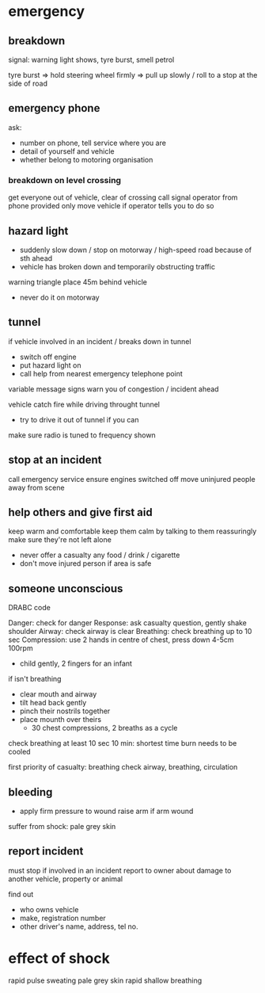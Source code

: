 
# emergency
## breakdown
signal: warning light shows, tyre burst, smell petrol

tyre burst
=> hold steering wheel firmly
=> pull up slowly / roll to a stop at the side of road

## emergency phone
ask:
- number on phone, tell service where you are
- detail of yourself and vehicle
- whether belong to motoring organisation

### breakdown on level crossing
get everyone out of vehicle, clear of crossing
call signal operator from phone provided
only move vehicle if operator tells you to do so

## hazard light
- suddenly slow down / stop on motorway / high-speed road because of sth ahead
- vehicle has broken down and temporarily obstructing traffic

warning triangle place 45m behind vehicle
- never do it on motorway

## tunnel
if vehicle involved in an incident / breaks down in tunnel
- switch off engine
- put hazard light on
- call help from nearest emergency telephone point

variable message signs warn you of congestion / incident ahead

vehicle catch fire while driving throught tunnel
- try to drive it out of tunnel if you can

make sure radio is tuned to frequency shown

## stop at an incident
call emergency service
ensure engines switched off
move uninjured people away from scene

## help others and give first aid
keep warm and comfortable
keep them calm by talking to them reassuringly
make sure they're not left alone

- never offer a casualty any food / drink / cigarette
- don't move injured person if area is safe

## someone unconscious
DRABC code

Danger: check for danger
Response: ask casualty question, gently shake shoulder
Airway: check airway is clear
Breathing: check breathing up to 10 sec
Compression: use 2 hands in centre of chest, press down 4-5cm 100rpm
  - child gently, 2 fingers for an infant

if isn't breathing
- clear mouth and airway
- tilt head back gently
- pinch their nostrils together
- place mounth over theirs
  - 30 chest compressions, 2 breaths as a cycle

check breathing at least 10 sec
10 min: shortest time burn needs to be cooled

first priority of casualty: breathing
check airway, breathing, circulation

## bleeding
- apply firm pressure to wound
raise arm if arm wound

suffer from shock: pale grey skin

## report incident
must stop if involved in an incident
report to owner about damage to another vehicle, property or animal

find out
- who owns vehicle
- make, registration number
- other driver's name, address, tel no.


# effect of shock
rapid pulse
sweating
pale grey skin
rapid shallow breathing



